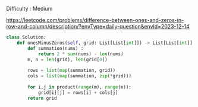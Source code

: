 Difficulty : Medium 

https://leetcode.com/problems/difference-between-ones-and-zeros-in-row-and-column/description/?envType=daily-question&envId=2023-12-14 

```python
class Solution:
    def onesMinusZeros(self, grid: List[List[int]]) -> List[List[int]]:
        def summation(nums) : 
            return 2 * sum(nums) - len(nums)
        m, n = len(grid), len(grid[0])
            
        rows = list(map(summation, grid))
        cols = list(map(summation, zip(*grid)))
        
        for i,j in product(range(m), range(n)):
            grid[i][j] = rows[i] + cols[j]
        return grid
```
